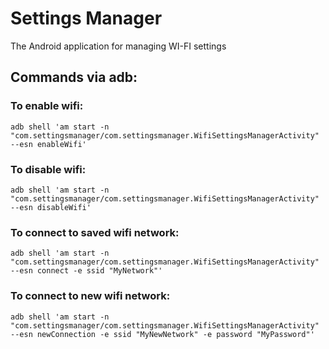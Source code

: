 # Settings Manager
The Android application for managing WI-FI settings

## Commands via adb:

### To enable wifi:
`adb shell 'am start -n "com.settingsmanager/com.settingsmanager.WifiSettingsManagerActivity" --esn enableWifi'`

### To disable wifi:
`adb shell 'am start -n "com.settingsmanager/com.settingsmanager.WifiSettingsManagerActivity" --esn disableWifi'`

### To connect to saved wifi network:
`adb shell 'am start -n "com.settingsmanager/com.settingsmanager.WifiSettingsManagerActivity" --esn connect -e ssid "MyNetwork"'`

### To connect to new wifi network:
`adb shell 'am start -n "com.settingsmanager/com.settingsmanager.WifiSettingsManagerActivity" --esn newConnection -e ssid "MyNewNetwork" -e password "MyPassword"'`

